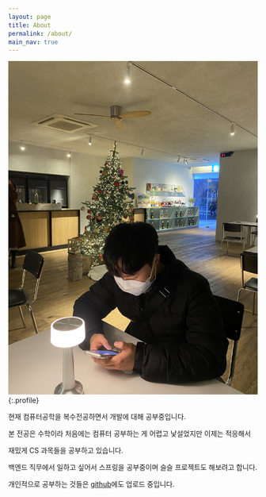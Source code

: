 ```yaml
---
layout: page
title: About
permalink: /about/
main_nav: true
---
```


![](/assets/profile.JPG "Profile Picture"){:.profile}

현재 컴퓨터공학을 복수전공하면서 개발에 대해 공부중입니다.

본 전공은 수학이라 처음에는 컴퓨터 공부하는 게 어렵고 낯설었지만 이제는 적응해서

재밌게 CS 과목들을 공부하고 있습니다.

백엔드 직무에서 일하고 싶어서 스프링을 공부중이며 슬슬 프로젝트도 해보려고 합니다.

개인적으로 공부하는 것들은 [github](https://github.com/iceprins)에도 업로드 중입니다.
